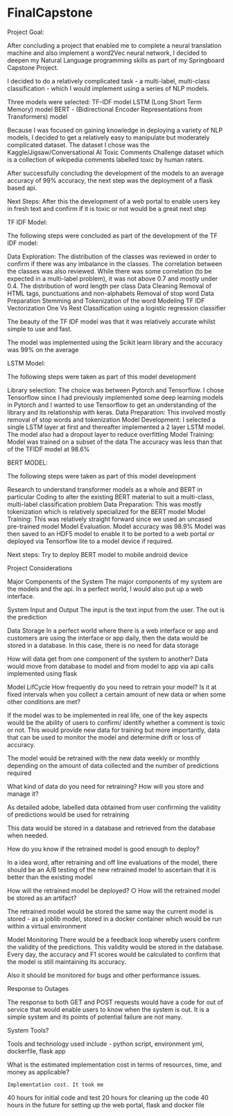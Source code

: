 # FinalCapstone
Project Goal:

After concluding a project that enabled me to complete a neural translation machine and also implement a word2Vec neural network, I decided to deepen my Natural Language programming skills as part of my Springboard Capstone Project.

I decided to do a relatively complicated task - a multi-label, multi-class classification - which I would implement using a series of NLP models.

Three models were selected:
TF-IDF model
LSTM (Long Short Term Memory) model
BERT - (Bidirectional Encoder Representations from Transformers) model

Because I was focused on gaining knowledge in deploying a variety of NLP models, I decided to get a relatively easy to manipulate but moderately complicated dataset. The dataset I chose was the Kaggle/Jigsaw/Conversational AI Toxic Comments Challenge dataset which is a collection of wikipedia comments labelled toxic by human raters.

After successfully concluding the development of the models to an average accuracy of 99% accuracy, the next step was the deployment of a flask based api. 

Next Steps: After this the development of a web portal to enable users key in fresh text and confirm if it is toxic or not would be a great next step



TF IDF Model:

The following steps were concluded as part of the development of the TF IDF model:

Data Exploration: 
The distribution of the classes was reviewed in order to confirm if there was any imbalance in the classes.
The correlation between the classes was also reviewed. While there was some correlation (to be expected in a multi-label problem), it was not above 0.7 and mostly under 0.4.
The distribution of word length per class
Data Cleaning
Removal of HTML tags, punctuations and non-alphabets
Removal of stop word
Data Preparation
Stemming and Tokenization of the word
Modeling
TF IDF Vectorization
One Vs Rest Classification using a logistic regression classifier

The beauty of the TF IDF model was that it was relatively accurate whilst simple to use and fast.

The model was implemented using the Scikit learn library and the accuracy was 99% on the average


LSTM Model:

The following steps were taken as part of this model development

Library selection: The choice was between Pytorch and Tensorflow. I chose Tensorflow since I had previously implemented some deep learning models in Pytorch and I wanted to use Tensorflow to get an understanding of the library and its relationship with keras.
Data Preparation: This involved mostly removal of stop words and tokenization
Model Development: I selected a single LSTM layer at first and thereafter implemented a 2 layer LSTM model. The model also had a dropout layer to reduce overfitting
Model Training: Model was trained on a subset of the data
The accuracy was less than that of the TFIDF model at 98.6%



BERT MODEL:

The following steps were taken as part of this model development

Research to understand transformer models as a whole and BERT in particular
Coding to alter the existing BERT material to suit a multi-class, multi-label classification problem
Data Preparation: This was mostly tokenization which is relatively specialized for the BERT model
Model Training: This was relatively straight forward since we used an uncased pre-trained model
Model Evaluation. Model accuracy was 98.9%
Model was then saved to an HDF5 model to enable it to be ported to a web portal or deployed via Tensorflow lite to a model device if required.

Next steps: 
Try to deploy BERT model to mobile android device


Project Considerations

Major Components of the System
	The major components of my system are the models and the api. In a perfect world, I would also put up a web interface.

System Input and Output
The input is the text input from the user. The out is the prediction

Data Storage
In a perfect world where there is a web interface or app and customers are using the interface or app daily, then the data would be stored in a database. In this case, there is no need for data storage

How will data get from one component of the system to another? Data would move from database to model and from model to app via api calls implemented using flask



Model LifCycle
How frequently do you need to retrain your model? Is it at fixed intervals when you collect a certain amount of new data or when some other conditions are met? 

If the model was to be implemented in real life, one of the key aspects would be the ability of users to confirm/ identify whether a comment is toxic or not. This would provide new data for training but more importantly, data that can be used to monitor the model and determine drift or loss of accuracy.

The model would be retrained with the new data weekly or monthly depending on the amount of data collected and the number of predictions required

What kind of data do you need for retraining? How will you store and manage it? 

As detailed adobe, labelled data obtained from user confirming the validity of predictions would be used for retraining

This data would be stored in a database and retrieved from the database when needed.

How do you know if the retrained model is good enough to deploy? 

In a idea word, after retraining and off line evaluations of the model, there should be an A/B testing of the new retrained model to ascertain that it is better than the existing model

How will the retrained model be deployed? ○ How will the retrained model be stored as an artifact? 

The retrained model would be stored the same way the current model is stored - as a joblib model, stored in a docker container which would be run within a virtual environment

Model Monitoring
There would be a feedback loop whereby users confirm the validity of the predictions. This validity would be stored in the database. Every day, the accuracy and F1 scores would be calculated to confirm that the model is still maintaining its accuracy.

Also it should be monitored for bugs and other performance issues. 

Response to Outages

The response to both GET and POST requests would have a code for out of service that would enable users to know when the system is out. It is a simple system and its points of potential failure are not many.

System Tools? 

Tools and technology used include - python script, environment yml, dockerfile, flask app

What is the estimated implementation cost in terms of resources, time, and money as applicable?

	Implementation cost. It took me 
40 hours for initial code and test
20 hours for cleaning up the code
40 hours in the future for setting up the web portal, flask and docker file 
